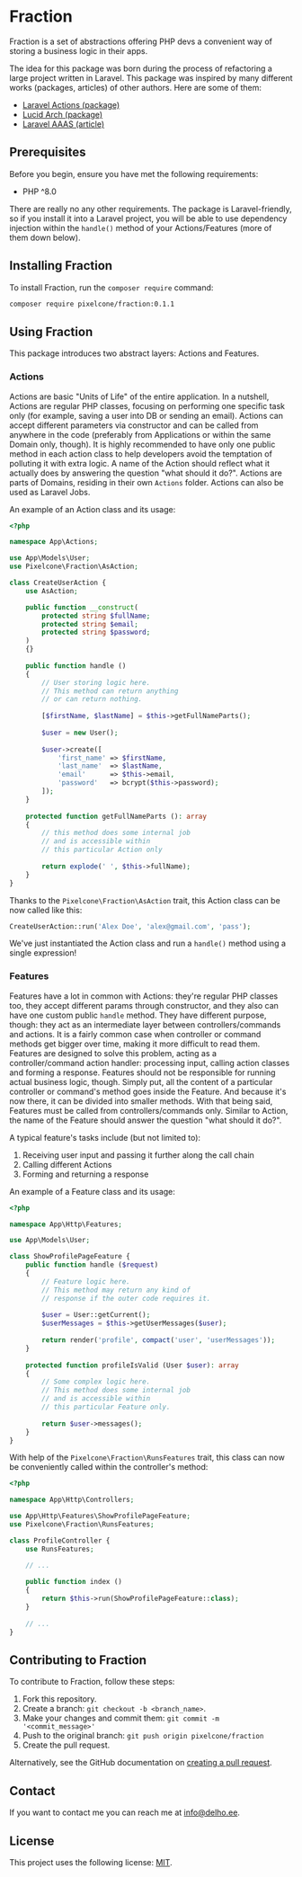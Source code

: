 # Fraction

Fraction is a set of abstractions offering PHP devs a convenient way of storing a business logic in their apps.

The idea for this package was born during the process of refactoring a large project written in Laravel.
This package was inspired by many different works (packages, articles) of other authors. Here are some of them:
- [Laravel Actions (package)](https://www.laravelactions.com/)
- [Lucid Arch (package)](https://lucidarch.dev/)
- [Laravel AAAS (article)](https://wendelladriel.com/blog/laravel-aaas-actions-as-a-service/#how-to-implement-the-aaas-pattern)

## Prerequisites

Before you begin, ensure you have met the following requirements:
* PHP ^8.0

There are really no any other requirements. The package is Laravel-friendly, so if you install it into a Laravel project,
you will be able to use dependency injection within the `handle()` method of your Actions/Features (more of them down below).

## Installing Fraction

To install Fraction, run the `composer require` command:

```bash
composer require pixelcone/fraction:0.1.1
```

## Using Fraction

This package introduces two abstract layers: Actions and Features.

### Actions

Actions are basic "Units of Life" of the entire application. In a nutshell, Actions are regular PHP classes, focusing on
performing one specific task only (for example, saving a user into DB or sending an email). Actions can accept different
parameters via constructor and can be called from anywhere in the code (preferably from Applications or within the same
Domain only, though). It is highly recommended to have only one public method in each action class to help developers
avoid the temptation of polluting it with extra logic. A name of the Action should reflect what it actually does by
answering the question "what should it do?". Actions are parts of Domains, residing in their own `Actions` folder.
Actions can also be used as Laravel Jobs.

An example of an Action class and its usage:

```php
<?php

namespace App\Actions;

use App\Models\User;
use Pixelcone\Fraction\AsAction;

class CreateUserAction {
    use AsAction;

    public function __construct(
        protected string $fullName;
        protected string $email;
        protected string $password;
    )
    {}
    
    public function handle ()
    {
        // User storing logic here.
        // This method can return anything
        // or can return nothing.
        
        [$firstName, $lastName] = $this->getFullNameParts();
        
        $user = new User();
        
        $user->create([
            'first_name' => $firstName,
            'last_name'  => $lastName,
            'email'      => $this->email,
            'password'   => bcrypt($this->password);
        ]);
    }
    
    protected function getFullNameParts (): array
    {
        // this method does some internal job
        // and is accessible within
        // this particular Action only
        
        return explode(' ', $this->fullName);
    }
}
```

Thanks to the `Pixelcone\Fraction\AsAction` trait, this Action class can be now called like this:

```php
CreateUserAction::run('Alex Doe', 'alex@gmail.com', 'pass');
```

We've just instantiated the Action class and run a `handle()` method using a single expression!

### Features

Features have a lot in common with Actions: they're regular PHP classes too, they accept different params through
constructor, and they also can have one custom public `handle` method. They have different purpose, though: they act as
an intermediate layer between controllers/commands and actions. It is a fairly common case when controller or command
methods get bigger over time, making it more difficult to read them. Features are designed to solve this problem, acting
as a controller/command action handler: processing input, calling action classes and forming a response. Features should
not be responsible for running actual business logic, though. Simply put, all the content of a particular controller or
command's method goes inside the Feature. And because it's now there, it can be divided into smaller methods. With that
being said, Features must be called from controllers/commands only. Similar to Action, the name of the Feature should
answer the question "what should it do?".

A typical feature's tasks include (but not limited to):

1. Receiving user input and passing it further along the call chain
2. Calling different Actions
3. Forming and returning a response

An example of a Feature class and its usage:

```php
<?php

namespace App\Http\Features;

use App\Models\User;

class ShowProfilePageFeature {    
    public function handle ($request)
    {
        // Feature logic here.
        // This method may return any kind of
        // response if the outer code requires it.
        
        $user = User::getCurrent();
        $userMessages = $this->getUserMessages($user);
        
        return render('profile', compact('user', 'userMessages'));
    }
    
    protected function profileIsValid (User $user): array
    {
        // Some complex logic here.
        // This method does some internal job
        // and is accessible within
        // this particular Feature only.
        
        return $user->messages();
    }
}
```

With help of the `Pixelcone\Fraction\RunsFeatures` trait, this class can now be conveniently called within the
controller's method:

```php
<?php

namespace App\Http\Controllers;

use App\Http\Features\ShowProfilePageFeature;
use Pixelcone\Fraction\RunsFeatures;

class ProfileController {
    use RunsFeatures;

    // ...
    
    public function index ()
    {
        return $this->run(ShowProfilePageFeature::class);
    }
    
    // ...
}
```

## Contributing to Fraction
To contribute to Fraction, follow these steps:

1. Fork this repository.
2. Create a branch: `git checkout -b <branch_name>`.
3. Make your changes and commit them: `git commit -m '<commit_message>'`
4. Push to the original branch: `git push origin pixelcone/fraction`
5. Create the pull request.

Alternatively, see the GitHub documentation on [creating a pull request](https://help.github.com/en/github/collaborating-with-issues-and-pull-requests/creating-a-pull-request).

## Contact

If you want to contact me you can reach me at <info@delho.ee>.

## License

This project uses the following license: [MIT](https://spdx.org/licenses/MIT.html).